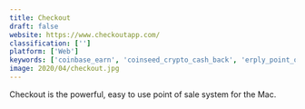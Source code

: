 ```yaml
---
title: Checkout
draft: false 
website: https://www.checkoutapp.com/
classification: ['']
platform: ['Web']
keywords: ['coinbase_earn', 'coinseed_crypto_cash_back', 'erply_point_of_sale', 'ethnamed', 'final', 'ico_bounty_hunt', 'openbravo_pos', 'pantryperks', 'path_finder', 'springboard_retail', 'square', 'tanpay', 'uber_credit_card', 'intelligentpos', 'unicenta_opos']
image: 2020/04/checkout.jpg
---
```

Checkout is the powerful, easy to use point of sale system for the Mac.
